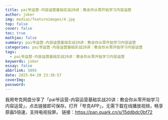 ```yaml
---
title: pai爷运营-内容运营基础实战20讲：教会你从零开始学习内容运营
author: joker
img: medias/featureimages/4.jpg
top: false
cover: false
toc: true
mathjax: false
summary: pai爷运营-内容运营基础实战20讲：教会你从零开始学习内容运营
categories: pai爷运营-内容运营基础实战20讲：教会你从零开始学习内容运营
tags:
  - pai爷运营-内容运营基础实战20讲：教会你从零开始学习内容运营
keywords: joker
essay: false
abbrlink: 5093
date: 2025-04-20 23:38:57
coverImg:
password:
---
```


我用夸克网盘分享了「pai爷运营-内容运营基础实战20讲：教会你从零开始学习内容运营」，点击链接即可保存。打开「夸克APP」，无需下载在线播放视频，畅享原画5倍速，支持电视投屏。
链接：https://pan.quark.cn/s/15ddbdc0bf72
